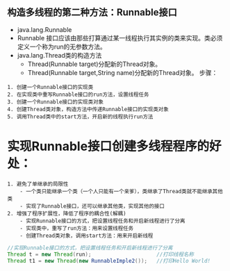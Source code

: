 ## 构造多线程的第二种方法：Runnable接口
- java.lang.Runnable
- Runnable 接口应该由那些打算通过某一线程执行其实例的类来实现。类必须定义一个称为run的无参数方法。
- java.lang.Thread类的构造方法
    - Thread(Runnable target)分配新的Thread对象。
    - Thread(Runnable target,String name)分配新的Thread对象。
      步骤：
``` 
1. 创建一个Runnable接口的实现类
2. 在实现类中重写Runnable接口的run方法，设置线程任务
3. 创建一个Runnable接口的实现类对象
4. 创建Thread类对象，构造方法中传递Runnable接口的实现类对象
5. 调用Thread类中的start方法，开启新的线程执行run方法
```

# 实现Runnable接口创建多线程程序的好处：
	1. 避免了单继承的局限性
    	- 一个类只能继承一个类（一个人只能有一个亲爹），类继承了Thread类就不能继承其他类
		- 实现了Runnable接口，还可以继承其他类，实现其他的接口
    2. 增强了程序扩展性，降低了程序的耦合性(解耦)
    	- 实现Runnable接口的方式，把设置线程任务和开启新线程进行了分离
    	- 实现类中，重写了run方法：用来设置线程任务
    	- 创建Thread类对象，调用start方法：用来开启新线程
```java
//实现Runnable接口的方式，把设置线程任务和开启新线程进行了分离
Thread t = new Thread(run);                 	//打印线程名称
Thread t1 = new Thread(new RunnableImple2());	//打印Hello World!